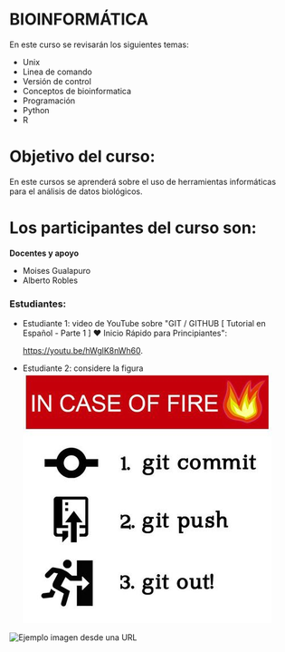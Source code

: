 # BIOINFORMÁTICA
En este curso se revisarán los siguientes temas: 
- Unix
- Linea de comando
- Versión de control
- Conceptos de bioinformatica
- Programación
- Python 
- R

# Objetivo del curso: 

En este cursos se aprenderá sobre el uso de herramientas informáticas para el análisis de datos biológicos. 

# Los participantes del curso son:

**Docentes y apoyo**
- Moises Gualapuro
- Alberto Robles

<h3>Estudiantes:</h3>

- Estudiante 1: video de YouTube sobre "GIT / GITHUB [ Tutorial en Español - Parte 1 ] ♥ Inicio Rápido para Principiantes":</p> <href>https://youtu.be/hWglK8nWh60</href>.

- Estudiante 2: considere la figura ![Ejemplo Imagen del Repositorio](/gitout.jpg) 
 
 
![Ejemplo imagen desde una URL](https://myoctocat.com/assets/images/base-octocat.svg)



